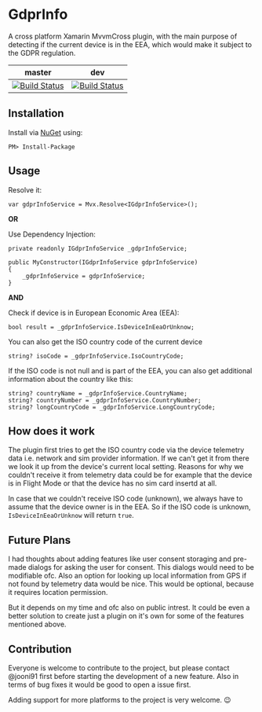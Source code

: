 # GdprInfo
A cross platform Xamarin MvvmCross plugin, with the main purpose of detecting if the current device is in the EEA, which would make it subject to the GDPR regulation. 

| **master** | **dev** |
| :---: | :---: |
| [![Build Status](https://dev.azure.com/griesingersoftware/GDPRInfo%20Plugin/_apis/build/status/GdprInfo%20CI%20Pipeline?branchName=master)](https://dev.azure.com/griesingersoftware/GDPRInfo%20Plugin/_build/latest?definitionId=11&branchName=master) | [![Build Status](https://dev.azure.com/griesingersoftware/GDPRInfo%20Plugin/_apis/build/status/GdprInfo%20CI%20Pipeline?branchName=dev)](https://dev.azure.com/griesingersoftware/GDPRInfo%20Plugin/_build/latest?definitionId=11&branchName=dev) |

## Installation

Install via [NuGet](https://www.nuget.org/packages/) using:

``PM> Install-Package ``

## Usage

Resolve it:

``var gdprInfoService = Mvx.Resolve<IGdprInfoService>();``

**OR**

Use Dependency Injection:

```
private readonly IGdprInfoService _gdprInfoService;

public MyConstructor(IGdprInfoService gdprInfoService)
{
    _gdprInfoService = gdprInfoService;
}
```

**AND**

Check if device is in European Economic Area (EEA):

```
bool result = _gdprInfoService.IsDeviceInEeaOrUnknow;
```

You can also get the ISO country code of the current device
```
string? isoCode = _gdprInfoService.IsoCountryCode;
```
If the ISO code is not null and is part of the EEA, you can also get additional information about the country like this:
```
string? countryName = _gdprInfoService.CountryName;
string? countryNumber = _gdprInfoService.CountryNumber;
string? longCountryCode = _gdprInfoService.LongCountryCode;
```

## How does it work

The plugin first tries to get the ISO country code via the device telemetry data i.e. network and sim provider information. If we can't get it from there we look it up from the device's current local setting. Reasons for why we couldn't receive it from telemetry data could be for example that the device is in Flight Mode or that the device has no sim card insertd at all.

In case that we couldn't receive ISO code (unknown), we always have to assume that the device owner is in the EEA. So if the ISO code is unknown, ``IsDeviceInEeaOrUnknow`` will return ``true``.

## Future Plans

I had thoughts about adding features like user consent storaging and pre-made dialogs for asking the user for consent. This dialogs would need to be modifiable ofc. Also an option for looking up local information from GPS if not found by telemetry data would be nice. This would be optional, because it requires location permission.

But it depends on my time and ofc also on public intrest. It could be even a better solution to create just a plugin on it's own for some of the features mentioned above.

## Contribution

Everyone is welcome to contribute to the project, but please contact @jooni91 first before starting the development of a new feature. Also in terms of bug fixes it would be good to open a issue first.

Adding support for more platforms to the project is very welcome. :wink:
